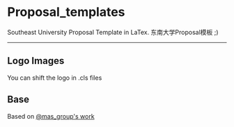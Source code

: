 # Proposal_templates
Southeast University Proposal Template in LaTex.
东南大学Proposal模板 ;)

-------------------------------
## Logo Images
You can shift the logo in .cls files

## Base

Based on [@mas_group's work](https://github.com/mas-group/project-proposal)
